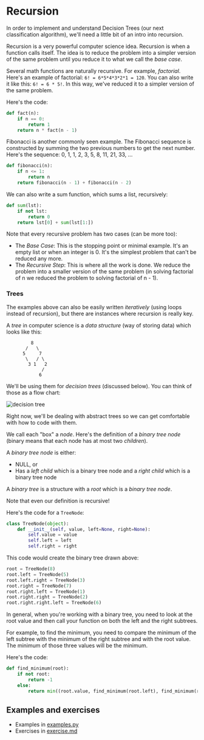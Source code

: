 # Recursion

In order to implement and understand Decision Trees (our next classification algorithm), we'll need a little bit of an intro into recursion.

Recursion is a very powerful computer science idea. Recursion is when a function calls itself. The idea is to reduce the problem into a simpler version of the same problem until you reduce it to what we call the *base case*.

Several math functions are naturally recursive. For example, *factorial*. Here's an example of factorial: `6! = 6*5*4*3*2*1 = 120`. You can also write it like this: `6! = 6 * 5!`. In this way, we've reduced it to a simpler version of the same problem.

Here's the code:

```python
def fact(n):
    if n == 0:
        return 1
    return n * fact(n - 1)
```

Fibonacci is another commonly seen example. The Fibonacci sequence is constructed by summing the two previous numbers to get the next number. Here's the sequence: 0, 1, 1, 2, 3, 5, 8, 11, 21, 33, ...

```python
def fibonacci(n):
    if n <= 1:
        return n
    return fibonacci(n - 1) + fibonacci(n - 2)
```

We can also write a sum function, which sums a list, recursively:

```python
def sum(lst):
    if not lst:
        return 0
    return lst[0] + sum(lst[1:])
```

Note that every recursive problem has two cases (can be more too):

* The *Base Case*: This is the stopping point or minimal example. It's an empty list or when an integer is 0. It's the simplest problem that can't be reduced any more.
* The *Recursive Step*: This is where all the work is done. We reduce the problem into a smaller version of the same problem (in solving factorial of n we reduced the problem to solving factorial of n - 1).


### Trees
The examples above can also be easily written *iteratively* (using loops instead of recursion), but there are instances where recursion is really key.

A *tree* in computer science is a *data structure* (way of storing data) which looks like this:

```
         8
       /   \
      5     7
       \   / \
        3 1   2
             /
            6
```

We'll be using them for *decision trees* (discussed below). You can think of those as a flow chart:

![decision tree](images/decisiontree.jpg)

Right now, we'll be dealing with abstract trees so we can get comfortable with how to code with them.

We call each "box" a *node*. Here's the definition of a *binary tree node* (binary means that each node has at most two *children*).

A *binary tree node* is either:
* NULL, or
* Has a *left child* which is a binary tree node and a *right child* which is a binary tree node

A *binary tree* is a structure with a *root* which is a *binary tree node*.

Note that even our definition is recursive!

Here's the code for a `TreeNode`:

```python
class TreeNode(object):
    def __init__(self, value, left=None, right=None):
        self.value = value
        self.left = left
        self.right = right
```

This code would create the binary tree drawn above:

```python
root = TreeNode(8)
root.left = TreeNode(5)
root.left.right = TreeNode(3)
root.right = TreeNode(7)
root.right.left = TreeNode(1)
root.right.right = TreeNode(2)
root.right.right.left = TreeNode(6)
```

In general, when you're working with a binary tree, you need to look at the root value and then call your function on both the left and the right subtrees.

For example, to find the minimum, you need to compare the minimum of the left subtree with the minimum of the right subtree and with the root value. The minimum of those three values will be the minimum.

Here's the code:

```python
def find_minimum(root):
    if not root:
        return -1
    else:
        return min((root.value, find_minimum(root.left), find_minimum(root.right)))
```

## Examples and exercises

* Examples in [examples.py](examples.py)
* Exercises in [exercise.md](exercise.md)

